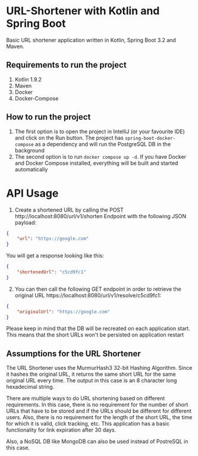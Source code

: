 # URL-Shortener with Kotlin and Spring Boot
Basic URL shortener application written in Kotlin, Spring Boot 3.2 and Maven. 

## Requirements to run the project
1. Kotlin 1.9.2
2. Maven
3. Docker
4. Docker-Compose

## How to run the project
1. The first option is to open the project in IntelliJ (or your favourite IDE) and click on the Run button. The project has `spring-boot-docker-compose` as a dependency and will run the PostgreSQL DB in the background
2. The second option is to run `docker compose up -d`. If you have Docker and Docker Compose installed, everything will be built and started automatically

# API Usage
1. Create a shortened URL by calling the POST http://localhost:8080/url/v1/shorten Endpoint with the following JSON payload: 

```json
{
    "url": "https://google.com"
}
```

You will get a response looking like this: 

```json
{
    "shortenedUrl": "c5cd9fc1"
}
```

2. You can then call the following GET endpoint in order to retrieve the original URL https://localhost:8080/url/v1/resolve/c5cd9fc1:

```json
{
    "originalUrl": "https://google.com"
}
```

Please keep in mind that the DB will be recreated on each application start. This means that the short URLs won't be persisted on application restart

## Assumptions for the URL Shortener
The URL Shortener uses the MurmurHash3 32-bit Hashing Algorithm. Since it hashes the original URL, it returns the same short URL for the same original URL every time. The output in this case is an 8 character long hexadecimal string. 

There are multiple ways to do URL shortening based on different requirements. In this case, there is no requirement for the number of short URLs that have to be stored and if the URLs should be different for different users. 
Also, there is no requirement for the length of the short URL, the time for which it is valid, click tracking, etc. This application has a basic functionality for link expiration after 30 days. 

Also, a NoSQL DB like MongoDB can also be used instead of PostreSQL in this case.